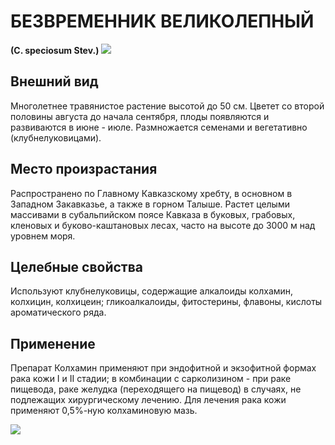 # БЕЗВРЕМЕННИК ВЕЛИКОЛЕПНЫЙ
**(C. speciosum Stev.)**
![](Безвременник%20великолепный1.jpg)

## Внешний вид
Многолетнее травянистое растение высотой до 50 см. Цветет со второй половины августа до начала сентября, плоды появляются и развиваются в июне - июле. Размножается семенами и вегетативно (клубнелуковицами).      

## Место произрастания
Распространено по Главному Кавказскому хребту, в основном в Западном Закавказье, а также в горном Талыше. Растет целыми массивами в субальпийском поясе Кавказа в буковых, грабовых, кленовых и буково-каштановых лесах, часто на высоте до 3000 м над уровнем моря.

## Целебные свойства
Используют клубнелуковицы, содержащие алкалоиды колхамин, колхицин, колхицеин; гликоалкалоиды, фитостерины, флавоны, кислоты ароматического ряда.

## Применение
Препарат Колхамин применяют при эндофитной и экзофитной формах рака кожи I и II стадии; в комбинации с сарколизином - при раке пищевода, раке желудка (переходящего на пищевод) в случаях, не подлежащих хирургическому лечению. Для лечения рака кожи применяют 0,5%-ную колхаминовую мазь.    

![](bezvrem3.gif)

  